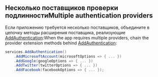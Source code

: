 ## <a name="multiple-authentication-providers"></a><span data-ttu-id="c1db4-101">Несколько поставщиков проверки подлинности</span><span class="sxs-lookup"><span data-stu-id="c1db4-101">Multiple authentication providers</span></span>

<span data-ttu-id="c1db4-102">Если приложению требуется несколько поставщиков, объедините в цепочку методы расширения поставщика, реализующие [AddAuthentication](/dotnet/api/microsoft.extensions.dependencyinjection.authenticationservicecollectionextensions.addauthentication):</span><span class="sxs-lookup"><span data-stu-id="c1db4-102">When the app requires multiple providers, chain the provider extension methods behind [AddAuthentication](/dotnet/api/microsoft.extensions.dependencyinjection.authenticationservicecollectionextensions.addauthentication):</span></span>

```csharp
services.AddAuthentication()
    .AddMicrosoftAccount(microsoftOptions => { ... })
    .AddGoogle(googleOptions => { ... })
    .AddTwitter(twitterOptions => { ... })
    .AddFacebook(facebookOptions => { ... });
```
